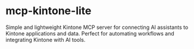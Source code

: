 # mcp-kintone-lite
Simple and lightweight Kintone MCP server for connecting AI assistants to Kintone applications and data. Perfect for automating workflows and integrating Kintone with AI tools.

